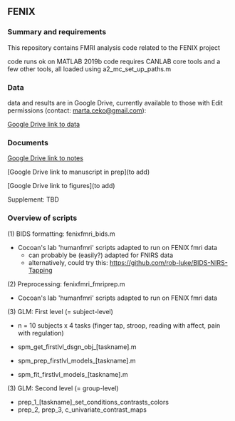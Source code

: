 ## FENIX 

### Summary and requirements

This repository contains FMRI analysis code related to the FENIX project 

code runs ok on MATLAB 2019b
code requires CANLAB core tools and a few other tools, all loaded using a2_mc_set_up_paths.m

### Data 
data and results are in Google Drive, currently available to those with Edit permissions (contact: marta.ceko@gmail.com):

[Google Drive link to data](https://drive.google.com/drive/folders/1B3R5VZHeqQ3_KeJ1lweyBbLVNQeNnjrd?usp=sharing)

### Documents 

[Google Drive link to notes](https://docs.google.com/document/d/1-fGsBUktHSFKVsCYtNA6UotB3DEnhiP-hHVsiIQ-vII/edit#heading=h.glwm6zv7e37q)

[Google Drive link to manuscript in prep](to add)

[Google Drive link to figures](to add)

Supplement: TBD

### Overview of scripts

(1) BIDS formatting: fenixfmri_bids.m 
- Cocoan's lab 'humanfmri' scripts adapted to run on FENIX fmri data 
  - can probably be (easily?) adapted for FNIRS data
  - alternatively, could try this: https://github.com/rob-luke/BIDS-NIRS-Tapping
 
(2) Preprocessing: fenixfmri_fmriprep.m
- Cocoan's lab 'humanfmri' scripts adapted to run on FENIX fmri data 

(3) GLM: First level (= subject-level) 

- n = 10 subjects x 4 tasks (finger tap, stroop, reading with affect, pain with regulation) 

- spm_get_firstlvl_dsgn_obj_[taskname].m
- spm_prep_firstlvl_models_[taskname].m
- spm_fit_firstlvl_models_[taskname].m

(3) GLM: Second level (= group-level) 

- prep_1_[taskname]_set_conditions_contrasts_colors
- prep_2, prep_3, c_univariate_contrast_maps


